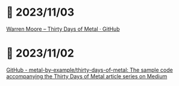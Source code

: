 # 📝 2023/11/03

[Warren Moore – Thirty Days of Metal · GitHub](https://gist.github.com/ole/a1c95cf6a4ebbef2a7827a911301d503)


# 📝 2023/11/02


[GitHub - metal-by-example/thirty-days-of-metal: The sample code accompanying the Thirty Days of Metal article series on Medium](https://github.com/metal-by-example/thirty-days-of-metal)

